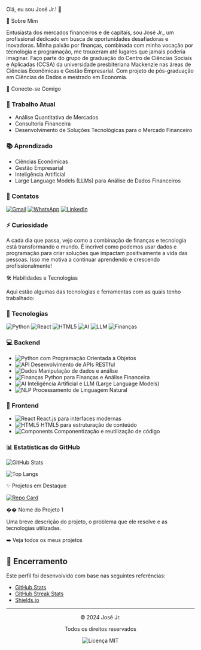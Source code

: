 Olá, eu sou José Jr.! 👋


🚀 Sobre Mim

Entusiasta dos mercados financeiros e de capitais, sou José Jr., um profissional dedicado em busca de oportunidades desafiadoras e inovadoras. Minha paixão por finanças, combinada com minha vocação por técnologia e programação, me trouxeram até lugares que jamais poderia imaginar.
Faço parte do grupo de graduação do Centro de Ciências Sociais e Aplicadas (CCSA) da universidade presbiteriana Mackenzie nas áreas de Ciências Econômicas e Gestão Empresarial. 
Com projeto de pós-graduação em Ciências de Dados e mestrado em Economia.

🔗 Conecte-se Comigo

### 💼 Trabalho Atual
- Análise Quantitativa de Mercados
- Consultoria Financeira
- Desenvolvimento de Soluções Tecnológicas para o Mercado Financeiro

### 📚 Aprendizado
- Ciências Econômicas
- Gestão Empresarial
- Inteligência Artificial
- Large Language Models (LLMs) para Análise de Dados Financeiros

### 📱 Contatos
[![Gmail](https://img.shields.io/badge/Gmail-333333?style=for-the-badge&logo=gmail&logoColor=red)](mailto:jrmelro8@gmail.com)
[![WhatsApp](https://img.shields.io/badge/WhatsApp-25D366?style=for-the-badge&logo=whatsapp&logoColor=white)](https://wa.me/5521997016199)
[![LinkedIn](https://img.shields.io/badge/LinkedIn-0077B5?style=for-the-badge&logo=linkedin&logoColor=white)](https://www.linkedin.com/in/jrmelro/)

### ⚡ Curiosidade
A cada dia que passa, vejo como a combinação de finanças e tecnologia está transformando o mundo. É incrível como podemos usar dados e programação para criar soluções que impactam positivamente a vida das pessoas. Isso me motiva a continuar aprendendo e crescendo profissionalmente!

🛠️ Habilidades e Tecnologias

Aqui estão algumas das tecnologias e ferramentas com as quais tenho trabalhado:

### 🚀 Tecnologias

![Python](https://img.shields.io/badge/python-3670A0?style=for-the-badge&logo=python&logoColor=ffdd54)
![React](https://img.shields.io/badge/React-20232A?style=for-the-badge&logo=react&logoColor=61DAFB)
![HTML5](https://img.shields.io/badge/HTML5-E34F26?style=for-the-badge&logo=html5&logoColor=white)
![AI](https://img.shields.io/badge/AI-000000?style=for-the-badge&logo=openai&logoColor=white)
![LLM](https://img.shields.io/badge/LLM-000000?style=for-the-badge&logo=chatgpt&logoColor=white)
![Finanças](https://img.shields.io/badge/Finanças-000000?style=for-the-badge&logo=bitcoin&logoColor=white)

### 💻 Backend
- <img src="https://img.shields.io/badge/Python-3670A0?style=flat&logo=python&logoColor=ffdd54" alt="Python"/> com Programação Orientada a Objetos
- <img src="https://img.shields.io/badge/API-000000?style=flat&logo=postman&logoColor=white" alt="API"/> Desenvolvimento de APIs RESTful
- <img src="https://img.shields.io/badge/Dados-000000?style=flat&logo=pandas&logoColor=white" alt="Dados"/> Manipulação de dados e análise
- <img src="https://img.shields.io/badge/Finanças-000000?style=flat&logo=bitcoin&logoColor=white" alt="Finanças"/> Python para Finanças e Análise Financeira
- <img src="https://img.shields.io/badge/AI-000000?style=flat&logo=openai&logoColor=white" alt="AI"/> Inteligência Artificial e LLM (Large Language Models)
- <img src="https://img.shields.io/badge/NLP-000000?style=flat&logo=chatgpt&logoColor=white" alt="NLP"/> Processamento de Linguagem Natural

### 🎨 Frontend
- <img src="https://img.shields.io/badge/React-20232A?style=flat&logo=react&logoColor=61DAFB" alt="React"/> React.js para interfaces modernas
- <img src="https://img.shields.io/badge/HTML5-E34F26?style=flat&logo=html5&logoColor=white" alt="HTML5"/> HTML5 para estruturação de conteúdo
- <img src="https://img.shields.io/badge/Components-000000?style=flat&logo=react&logoColor=61DAFB" alt="Components"/> Componentização e reutilização de código

### 📊 Estatísticas do GitHub

![GitHub Stats](https://github-readme-stats.vercel.app/api?username=XAKCN&theme=transparent&bg_color=000&border_color=30A3DC&show_icons=true&icon_color=30A3DC&title_color=E94D5F&text_color=FFF)

![Top Langs](https://github-readme-stats-git-masterrstaa-rickstaa.vercel.app/api/top-langs/?username=XAKCN&layout=compact&bg_color=000&border_color=30A3DC&title_color=E94D5F&text_color=FFF)

✨ Projetos em Destaque

[![Repo Card](https://github-readme-stats.vercel.app/api/pin/?username=XAKCN&repo=dio-lab-open-source&bg_color=000&border_color=30A3DC&show_icons=true&icon_color=30A3DC&title_color=E94D5F&text_color=FFF)](https://github.com/XAKCN/dio-lab-open-source)

�� Nome do Projeto 1

Uma breve descrição do projeto, o problema que ele resolve e as tecnologias utilizadas.

➡️ Veja todos os meus projetos

## 📝 Encerramento

Este perfil foi desenvolvido com base nas seguintes referências:
- [GitHub Stats](https://github.com/anuraghazra/github-readme-stats)
- [GitHub Streak Stats](https://github.com/DenverCoder1/github-readme-streak-stats)
- [Shields.io](https://shields.io/)

---

<div align="center">
  <p>© 2024 José Jr.</p>
  <p>Todos os direitos reservados</p>
</div>

<div align="center">
  <img src="https://img.shields.io/badge/Licença-MIT-yellow.svg" alt="Licença MIT"/>
</div>